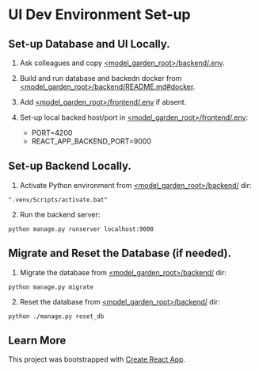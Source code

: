 # UI Dev Environment Set-up
## Set-up Database and UI Locally.
1. Ask colleagues and copy [<model_garden_root>/backend/.env](.env).
2. Build and run database and backedn docker from
[<model_garden_root>/backend/README.md#docker](../backend/README.md#docker).
2. Add [<model_garden_root>/frontend/.env](.env) if absent.
3. Set-up local backed host/port in [<model_garden_root>/frontend/.env](.env):

    * PORT=4200
    * REACT_APP_BACKEND_PORT=9000

## Set-up Backend Locally.
1. Activate Python environment from [<model_garden_root>/backend/](backend) dir:
```
".venv/Scripts/activate.bat"
```
2. Run the backend server:
```
python manage.py runserver localhost:9000
```

## Migrate and Reset the Database (if needed).
1. Migrate the database from [<model_garden_root>/backend/](backend) dir:
```
python manage.py migrate
```
2. Reset the database from [<model_garden_root>/backend/](backend) dir:
```
python ./manage.py reset_db
```

## Learn More

This project was bootstrapped with
[Create React App](https://github.com/facebook/create-react-app).
